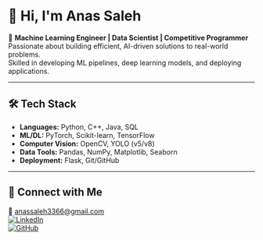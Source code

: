 # 👋 Hi, I'm Anas Saleh

🎯 **Machine Learning Engineer | Data Scientist | Competitive Programmer**  
Passionate about building efficient, AI-driven solutions to real-world problems.  
Skilled in developing ML pipelines, deep learning models, and deploying applications.

---

## 🛠️ Tech Stack
- **Languages:** Python, C++, Java, SQL  
- **ML/DL:** PyTorch, Scikit-learn, TensorFlow  
- **Computer Vision:** OpenCV, YOLO (v5/v8)  
- **Data Tools:** Pandas, NumPy, Matplotlib, Seaborn  
- **Deployment:** Flask, Git/GitHub  

---

## 🔗 Connect with Me
📧 anassaleh3366@gmail.com  
[![LinkedIn](https://img.shields.io/badge/LinkedIn-blue?style=flat&logo=linkedin)](https://linkedin.com/in/anas-saleh-019a89206)  
[![GitHub](https://img.shields.io/badge/GitHub-black?style=flat&logo=github)](https://github.com/anassaleh98)
